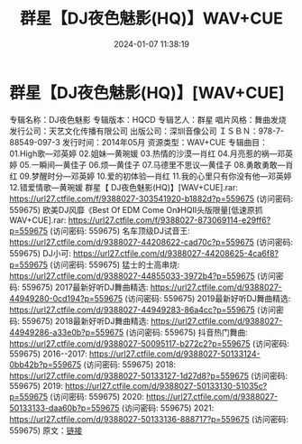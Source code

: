 ﻿---
title: 群星【DJ夜色魅影(HQ)】WAV+CUE
date: 2024-01-07 11:38:19
categories: 交谊舞曲、电音DJ舞曲
tags: 流行舞曲
---
# 群星【DJ夜色魅影(HQ)】[WAV+CUE]

专辑名称：DJ夜色魅影
专辑版本：HQCD
专辑艺人：群星
唱片风格：舞曲发烧
发行公司：天艺文化传播有限公司
出版公司：深圳音像公司
ＩＳＢＮ：978-7-88549-097-3
发行时间：2014年05月
资源类型：WAV+CUE
专辑曲目：
01.High歌—邓英婷
02.姐妹—黄琬媛
03.热情的沙漠—肖红
04.月亮惹的祸—邓英婷
05.一瞬间—黄佳子
06.烦—黄佳子
07.马德里不思议—黄佳子
08.勇敢勇敢—肖红
09.梦醒时分—邓英婷
10.爱的初体验—肖红
11.我的心里只有你没有他—邓英婷
12.错爱情歌—黄琬媛
群星【 DJ夜色魅影(HQ)】[WAV+CUE].rar: https://url27.ctfile.com/f/9388027-303541920-b1882d?p=559675
(访问密码: 559675)
欧美DJ风靡《Best Of EDM Come On》HQII头版限量[低速原抓WAV+CUE].rar: https://url27.ctfile.com/f/9388027-873069114-e29ff6?p=559675
(访问密码: 559675)
名车顶级DJ试音王: https://url27.ctfile.com/d/9388027-44208622-cad70c?p=559675
(访问密码: 559675)
DJ小可: https://url27.ctfile.com/d/9388027-44208625-4ca6f8?p=559675
(访问密码: 559675)
猛士的士高串烧: https://url27.ctfile.com/d/9388027-44855033-3972b4?p=559675
(访问密码: 559675)
2017最新好听DJ舞曲精选: https://url27.ctfile.com/d/9388027-44949280-0cd194?p=559675
(访问密码: 559675)
2019最新好听DJ舞曲精选: https://url27.ctfile.com/d/9388027-44949283-86a4cc?p=559675
(访问密码: 559675)
2018最新好听DJ舞曲精选: https://url27.ctfile.com/d/9388027-44949286-a33e0b?p=559675
(访问密码: 559675)
抖音热门舞曲: https://url27.ctfile.com/d/9388027-50095117-b272c2?p=559675
(访问密码: 559675)
2016--2017: https://url27.ctfile.com/d/9388027-50133124-0bb42b?p=559675
(访问密码: 559675)
2018: https://url27.ctfile.com/d/9388027-50133127-1d27d8?p=559675
(访问密码: 559675)
2019: https://url27.ctfile.com/d/9388027-50133130-51035c?p=559675
(访问密码: 559675)
2020: https://url27.ctfile.com/d/9388027-50133133-daa60b?p=559675
(访问密码: 559675)
2021: https://url27.ctfile.com/d/9388027-50133136-888717?p=559675
(访问密码: 559675)
原文：[链接](https://blog.sina.com.cn/s/blog_1647c7e760103144e.html)